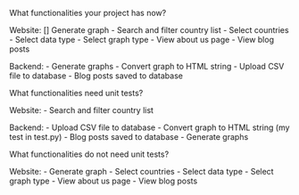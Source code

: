 What functionalities your project has now?

Website:
    [] Generate graph
    - Search and filter country list
    - Select countries
    - Select data type
    - Select graph type
    - View about us page
    - View blog posts
    
Backend:
    - Generate graphs
    - Convert graph to HTML string
    - Upload CSV file to database
    - Blog posts saved to database

What functionalities need unit tests?

Website:
    - Search and filter country list 
    
Backend:
    - Upload CSV file to database
    - Convert graph to HTML string (my test in test.py)
    - Blog posts saved to database
    - Generate graphs
    
What functionalities do not need unit tests?

Website:
    - Generate graph
    - Select countries
    - Select data type
    - Select graph type
    - View about us page
    - View blog posts
